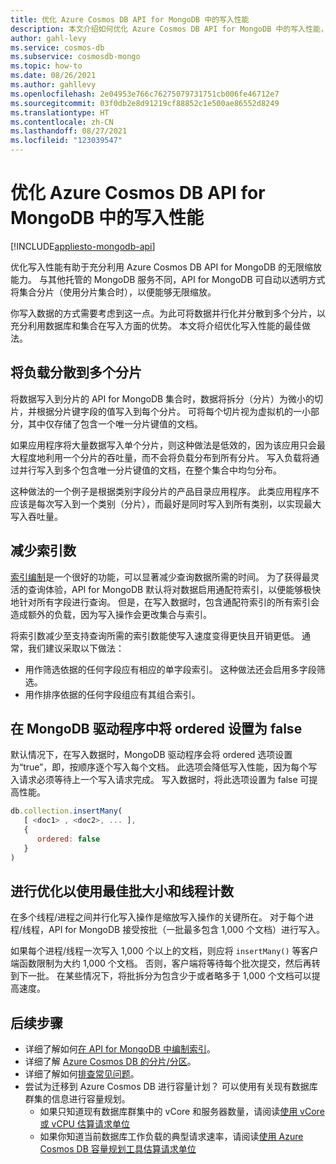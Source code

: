 ```yaml
---
title: 优化 Azure Cosmos DB API for MongoDB 中的写入性能
description: 本文介绍如何优化 Azure Cosmos DB API for MongoDB 中的写入性能，以便尽可能地以最低的成本获得最高的吞吐量。
author: gahl-levy
ms.service: cosmos-db
ms.subservice: cosmosdb-mongo
ms.topic: how-to
ms.date: 08/26/2021
ms.author: gahllevy
ms.openlocfilehash: 2e04953e766c76275079731751cb006fe46712e7
ms.sourcegitcommit: 03f0db2e8d91219cf88852c1e500ae86552d8249
ms.translationtype: HT
ms.contentlocale: zh-CN
ms.lasthandoff: 08/27/2021
ms.locfileid: "123039547"
---
```

# <a name="optimize-write-performance-in-azure-cosmos-db-api-for-mongodb"></a>优化 Azure Cosmos DB API for MongoDB 中的写入性能
[!INCLUDE[appliesto-mongodb-api](../includes/appliesto-mongodb-api.md)]

优化写入性能有助于充分利用 Azure Cosmos DB API for MongoDB 的无限缩放能力。 与其他托管的 MongoDB 服务不同，API for MongoDB 可自动以透明方式将集合分片（使用分片集合时），以便能够无限缩放。 

你写入数据的方式需要考虑到这一点。为此可将数据并行化并分散到多个分片，以充分利用数据库和集合在写入方面的优势。 本文将介绍优化写入性能的最佳做法。

## <a name="spread-the-load-across-your-shards"></a>将负载分散到多个分片
将数据写入到分片的 API for MongoDB 集合时，数据将拆分（分片）为微小的切片，并根据分片键字段的值写入到每个分片。 可将每个切片视为虚拟机的一小部分，其中仅存储了包含一个唯一分片键值的文档。 

如果应用程序将大量数据写入单个分片，则这种做法是低效的，因为该应用只会最大程度地利用一个分片的吞吐量，而不会将负载分布到所有分片。 写入负载将通过并行写入到多个包含唯一分片键值的文档，在整个集合中均匀分布。

这种做法的一个例子是根据类别字段分片的产品目录应用程序。 此类应用程序不应该是每次写入到一个类别（分片），而最好是同时写入到所有类别，以实现最大写入吞吐量。 

## <a name="reduce-the-number-of-indexes"></a>减少索引数
[索引编制](../mongodb-indexing.md)是一个很好的功能，可以显著减少查询数据所需的时间。 为了获得最灵活的查询体验，API for MongoDB 默认将对数据启用通配符索引，以便能够极快地针对所有字段进行查询。 但是，在写入数据时，包含通配符索引的所有索引会造成额外的负载，因为写入操作会更改集合与索引。 

将索引数减少至支持查询所需的索引数能使写入速度变得更快且开销更低。 通常，我们建议采取以下做法：

* 用作筛选依据的任何字段应有相应的单字段索引。 这种做法还会启用多字段筛选。
* 用作排序依据的任何字段组应有其组合索引。 

## <a name="set-ordered-to-false-in-the-mongodb-drivers"></a>在 MongoDB 驱动程序中将 ordered 设置为 false
默认情况下，在写入数据时，MongoDB 驱动程序会将 ordered 选项设置为“true”，即，按顺序逐个写入每个文档。 此选项会降低写入性能，因为每个写入请求必须等待上一个写入请求完成。 写入数据时，将此选项设置为 false 可提高性能。 

```JavaScript
db.collection.insertMany(
   [ <doc1> , <doc2>, ... ],
   {
      ordered: false
   }
)
```

## <a name="tune-for-the-optimal-batch-size-and-thread-count"></a>进行优化以使用最佳批大小和线程计数
在多个线程/进程之间并行化写入操作是缩放写入操作的关键所在。 对于每个进程/线程，API for MongoDB 接受按批（一批最多包含 1,000 个文档）进行写入。 

如果每个进程/线程一次写入 1,000 个以上的文档，则应将 `insertMany()` 等客户端函数限制为大约 1,000 个文档。 否则，客户端将等待每个批次提交，然后再转到下一批。 在某些情况下，将批拆分为包含少于或者略多于 1,000 个文档可以提高速度。



## <a name="next-steps"></a>后续步骤

* 详细了解如何[在 API for MongoDB 中编制索引](../mongodb-indexing.md)。
* 详细了解 [Azure Cosmos DB 的分片/分区](../partitioning-overview.md)。
* 详细了解如何[排查常见问题](error-codes-solutions.md)。
* 尝试为迁移到 Azure Cosmos DB 进行容量计划？ 可以使用有关现有数据库群集的信息进行容量规划。
    * 如果只知道现有数据库群集中的 vCore 和服务器数量，请阅读[使用 vCore 或 vCPU 估算请求单位](../convert-vcore-to-request-unit.md) 
    * 如果你知道当前数据库工作负载的典型请求速率，请阅读[使用 Azure Cosmos DB 容量规划工具估算请求单位](estimate-ru-capacity-planner.md)
